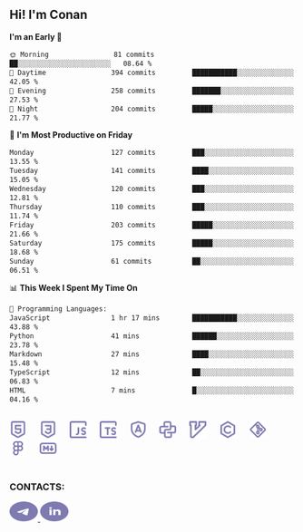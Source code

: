 ## Hi! I'm Conan

<!--START_SECTION:waka-->
**I'm an Early 🐤** 

```text
🌞 Morning                81 commits          ██░░░░░░░░░░░░░░░░░░░░░░░   08.64 % 
🌆 Daytime                394 commits         ███████████░░░░░░░░░░░░░░   42.05 % 
🌃 Evening                258 commits         ███████░░░░░░░░░░░░░░░░░░   27.53 % 
🌙 Night                  204 commits         █████░░░░░░░░░░░░░░░░░░░░   21.77 % 
```
📅 **I'm Most Productive on Friday** 

```text
Monday                   127 commits         ███░░░░░░░░░░░░░░░░░░░░░░   13.55 % 
Tuesday                  141 commits         ████░░░░░░░░░░░░░░░░░░░░░   15.05 % 
Wednesday                120 commits         ███░░░░░░░░░░░░░░░░░░░░░░   12.81 % 
Thursday                 110 commits         ███░░░░░░░░░░░░░░░░░░░░░░   11.74 % 
Friday                   203 commits         █████░░░░░░░░░░░░░░░░░░░░   21.66 % 
Saturday                 175 commits         █████░░░░░░░░░░░░░░░░░░░░   18.68 % 
Sunday                   61 commits          ██░░░░░░░░░░░░░░░░░░░░░░░   06.51 % 
```


📊 **This Week I Spent My Time On** 

```text
💬 Programming Languages: 
JavaScript               1 hr 17 mins        ███████████░░░░░░░░░░░░░░   43.88 % 
Python                   41 mins             ██████░░░░░░░░░░░░░░░░░░░   23.78 % 
Markdown                 27 mins             ████░░░░░░░░░░░░░░░░░░░░░   15.48 % 
TypeScript               12 mins             ██░░░░░░░░░░░░░░░░░░░░░░░   06.83 % 
HTML                     7 mins              █░░░░░░░░░░░░░░░░░░░░░░░░   04.16 % 
```


<!--END_SECTION:waka-->


<br>

<div align="left">
  <img src="icons/skills/html.svg" height="30" alt="html5"/>
  <img width="15"/>
  <img src="icons/skills/css.svg" height="30" alt="css"/>
    <img width="15"/>
  <img src="icons/skills/javascript.svg" height="30" alt="javascript"/>
  <img width="15"/>
  <img src="icons/skills/typescript.svg" height="30" alt="typescript"/>
  <img width="15"/>
  <img src="icons/skills/angular.svg" height="30" alt="angular"/>
  <img width="15"/>
  <img src="icons/skills/python.svg" height="30" alt="python"/>
  <img width="15"/>
  <img src="icons/skills/vim.svg" height="30" alt="vim"  />
  <img width="15"/>
  <img src="icons/skills/c.svg" height="30" alt="c"/>
  <img width="15"/>
  <img src="icons/skills/git.svg" height="30" alt="git"/>
  <img width="15"/>
  <img src="icons/skills/figma.svg" height="30" alt="figma"/>
  <img width="15"/>
  <img src="icons/skills/markdown.svg" height="30" alt="markdown"/>
</div>

<br>


### CONTACTS:

<div align="left">
  <a href="https://t.me/gkkconan">
    <img src="icons/contacts/telegram.svg" width="50" height="35" alt="telegram"/>
  </a>
  <a href="https://www.linkedin.com/in/gkkconan">
    <img src="icons/contacts/linkedin.svg" width="50" height="35" alt="linkedin"/>
  </a>
</div>
